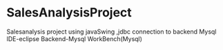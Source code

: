 # SalesAnalysisProject
Salesanalysis project using javaSwing ,jdbc connection to backend Mysql
IDE-eclipse
Backend-Mysql WorkBench(Mysql)
